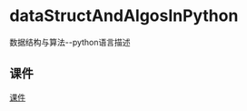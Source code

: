 # dataStructAndAlgosInPython
数据结构与算法--python语言描述

## 课件

[课件](http://www.math.pku.edu.cn/teachers/qiuzy/ds_python/courseware/index.htm)